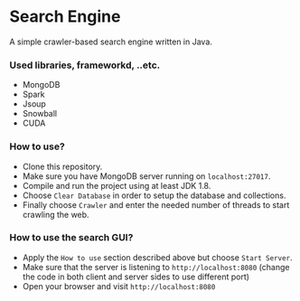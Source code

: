 # Search Engine
A simple crawler-based search engine written in Java.

### Used libraries, frameworkd, ..etc.
- MongoDB
- Spark
- Jsoup
- Snowball
- CUDA

### How to use?
- Clone this repository.
- Make sure you have MongoDB server running on `localhost:27017`.
- Compile and run the project using at least JDK 1.8.
- Choose `Clear Database` in order to setup the database and collections.
- Finally choose `Crawler` and enter the needed number of threads to start crawling the web.

### How to use the search GUI?
- Apply the `How to use` section described above but choose `Start Server`.
- Make sure that the server is listening to `http://localhost:8080` (change the code in both client and server sides to use different port)
- Open your browser and visit `http://localhost:8080`

